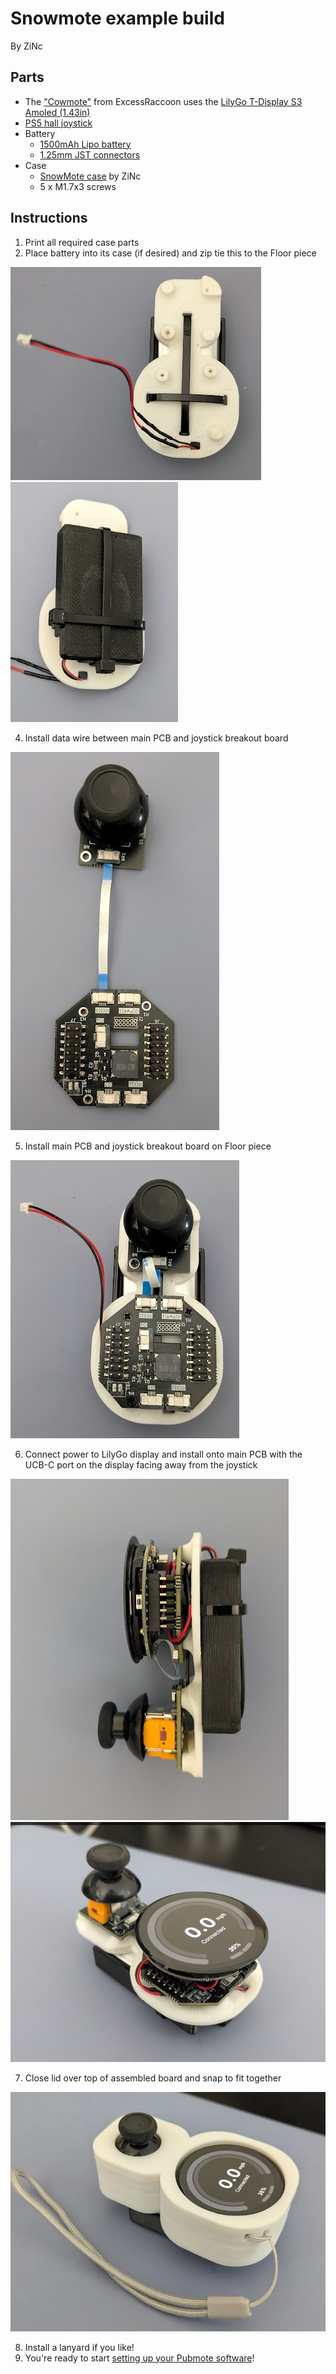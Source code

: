 # Snowmote example build

By ZiNc

## Parts

- The ["Cowmote"](https://cowpowersystems.com/product/1) from ExcessRaccoon uses the [LilyGo T-Display S3 Amoled (1.43in)](https://lilygo.cc/products/t-display-s3-amoled-1-64?variant=44507650556085)
- [PS5 hall joystick](https://www.aliexpress.us/item/3256806823053436.html)
- Battery
  - [1500mAh Lipo battery](https://www.amazon.com/dp/B09DPNCLQZ)
  - [1.25mm JST connectors](https://www.amazon.com/dp/B088NQBF3V)
- Case
  - [SnowMote case](https://www.printables.com/model/1143449) by ZiNc
  - 5 x M1.7x3 screws

## Instructions

1. Print all required case parts
2. Place battery into its case (if desired) and zip tie this to the Floor piece

![](snowmote-1.png)
![](snowmote-2.png)

4. Install data wire between main PCB and joystick breakout board

![](snowmote-3.png)

5. Install main PCB and joystick breakout board on Floor piece

![](snowmote-4.png)

6. Connect power to LilyGo display and install onto main PCB with the UCB-C port on the display facing away from the joystick

![](snowmote-6.png)
![](snowmote-5.png)

7. Close lid over top of assembled board and snap to fit together

![](snowmote-7.png)

8. Install a lanyard if you like!
9. You're ready to start [setting up your Pubmote software](/docs/quick-start.md)!
